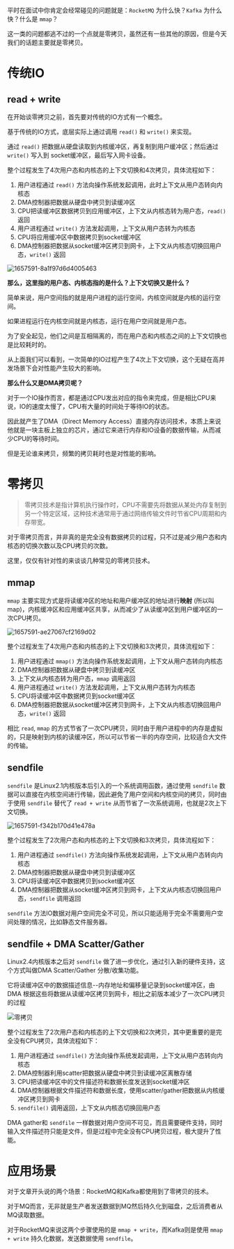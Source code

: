 平时在面试中你肯定会经常碰见的问题就是：`RocketMQ` 为什么快？`Kafka` 为什么快？什么是 `mmap`？

这一类的问题都逃不过的一个点就是零拷贝，虽然还有一些其他的原因，但是今天我们的话题主要就是零拷贝。



# 传统IO

## read + write

在开始谈零拷贝之前，首先要对传统的IO方式有一个概念。

基于传统的IO方式，底层实际上通过调用 `read()` 和 `write()` 来实现。

通过 `read()` 把数据从硬盘读取到内核缓冲区，再复制到用户缓冲区；然后通过 `write()` 写入到 socket缓冲区，最后写入网卡设备。



整个过程发生了4次用户态和内核态的上下文切换和4次拷贝，具体流程如下：

1. 用户进程通过 `read()` 方法向操作系统发起调用，此时上下文从用户态转向内核态
2. DMA控制器把数据从硬盘中拷贝到读缓冲区
3. CPU把读缓冲区数据拷贝到应用缓冲区，上下文从内核态转为用户态，`read()` 返回
4. 用户进程通过 `write()` 方法发起调用，上下文从用户态转为内核态
5. CPU将应用缓冲区中数据拷贝到socket缓冲区
6. DMA控制器把数据从socket缓冲区拷贝到网卡，上下文从内核态切换回用户态，`write()` 返回



![1657591-8a1f97d6d4005463](assets/1657591-8a1f97d6d4005463.jpg)



**那么，这里指的用户态、内核态指的是什么？上下文切换又是什么？**

简单来说，用户空间指的就是用户进程的运行空间，内核空间就是内核的运行空间。

如果进程运行在内核空间就是内核态，运行在用户空间就是用户态。

为了安全起见，他们之间是互相隔离的，而在用户态和内核态之间的上下文切换也是比较耗时的。

从上面我们可以看到，一次简单的IO过程产生了4次上下文切换，这个无疑在高并发场景下会对性能产生较大的影响。



**那么什么又是DMA拷贝呢？**

对于一个IO操作而言，都是通过CPU发出对应的指令来完成，但是相比CPU来说，IO的速度太慢了，CPU有大量的时间处于等待IO的状态。

因此就产生了DMA（Direct Memory Access）直接内存访问技术，本质上来说他就是一块主板上独立的芯片，通过它来进行内存和IO设备的数据传输，从而减少CPU的等待时间。

但是无论谁来拷贝，频繁的拷贝耗时也是对性能的影响。





# 零拷贝

> 零拷贝技术是指计算机执行操作时，CPU不需要先将数据从某处内存复制到另一个特定区域，这种技术通常用于通过网络传输文件时节省CPU周期和内存带宽。

对于零拷贝而言，并非真的是完全没有数据拷贝的过程，只不过是减少用户态和内核态的切换次数以及CPU拷贝的次数。

这里，仅仅有针对性的来谈谈几种常见的零拷贝技术。



## mmap

`mmap` 主要实现方式是将读缓冲区的地址和用户缓冲区的地址进行**映射** (所以叫map)，内核缓冲区和应用缓冲区共享，从而减少了从读缓冲区到用户缓冲区的一次CPU拷贝。



![1657591-ae27067cf2169d02](assets/1657591-ae27067cf2169d02.jpg)



整个过程发生了4次用户态和内核态的上下文切换和3次拷贝，具体流程如下：

1. 用户进程通过 `mmap()` 方法向操作系统发起调用，上下文从用户态转向内核态
2. DMA控制器把数据从硬盘中拷贝到读缓冲区
3. 上下文从内核态转为用户态，`mmap` 调用返回
4. 用户进程通过 `write()` 方法发起调用，上下文从用户态转为内核态
5. CPU将读缓冲区中数据拷贝到socket缓冲区
6. DMA控制器把数据从socket缓冲区拷贝到网卡，上下文从内核态切换回用户态，`write()` 返回



相比 `read`, `mmap` 的方式节省了一次CPU拷贝，同时由于用户进程中的内存是虚拟的，只是映射到内核的读缓冲区，所以可以节省一半的内存空间，比较适合大文件的传输。



## sendfile

`sendfile` 是Linux2.1内核版本后引入的一个系统调用函数，通过使用 `sendfile` 数据可以直接在内核空间进行传输，因此避免了用户空间和内核空间的拷贝，同时由于使用 `sendfile` 替代了 `read + write` 从而节省了一次系统调用，也就是2次上下文切换。



![1657591-f342b170d41e478a](assets/1657591-f342b170d41e478a.jpg)

整个过程发生了2次用户态和内核态的上下文切换和3次拷贝，具体流程如下：

1. 用户进程通过 `sendfile()` 方法向操作系统发起调用，上下文从用户态转向内核态
2. DMA控制器把数据从硬盘中拷贝到读缓冲区
3. CPU将读缓冲区中数据拷贝到socket缓冲区
4. DMA控制器把数据从socket缓冲区拷贝到网卡，上下文从内核态切换回用户态，`sendfile` 调用返回



`sendfile` 方法IO数据对用户空间完全不可见，所以只能适用于完全不需要用户空间处理的情况，比如静态文件服务器。



## sendfile + DMA Scatter/Gather

Linux2.4内核版本之后对 `sendfile` 做了进一步优化，通过引入新的硬件支持，这个方式叫做DMA Scatter/Gather 分散/收集功能。

它将读缓冲区中的数据描述信息--内存地址和偏移量记录到socket缓冲区，由 DMA 根据这些将数据从读缓冲区拷贝到网卡，相比之前版本减少了一次CPU拷贝的过程

![零拷贝](assets/零拷贝.jpeg)

整个过程发生了2次用户态和内核态的上下文切换和2次拷贝，其中更重要的是完全没有CPU拷贝，具体流程如下：

1. 用户进程通过 `sendfile()` 方法向操作系统发起调用，上下文从用户态转向内核态
2. DMA控制器利用scatter把数据从硬盘中拷贝到读缓冲区离散存储
3. CPU把读缓冲区中的文件描述符和数据长度发送到socket缓冲区
4. DMA控制器根据文件描述符和数据长度，使用scatter/gather把数据从内核缓冲区拷贝到网卡
5. `sendfile()` 调用返回，上下文从内核态切换回用户态

DMA gather和 `sendfile` 一样数据对用户空间不可见，而且需要硬件支持，同时输入文件描述符只能是文件，但是过程中完全没有CPU拷贝过程，极大提升了性能。



# 应用场景

对于文章开头说的两个场景：RocketMQ和Kafka都使用到了零拷贝的技术。

对于MQ而言，无非就是生产者发送数据到MQ然后持久化到磁盘，之后消费者从MQ读取数据。

对于RocketMQ来说这两个步骤使用的是 `mmap + write`，而Kafka则是使用 `mmap + write` 持久化数据，发送数据使用 `sendfile`。